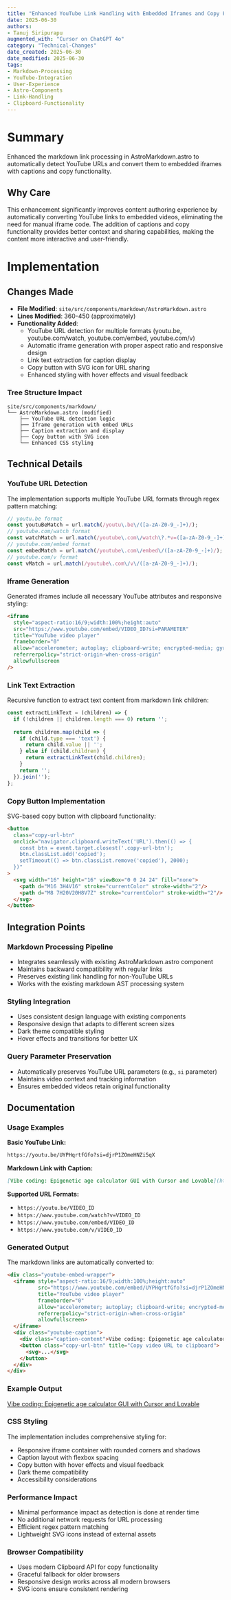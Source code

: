 ```yaml
---
title: "Enhanced YouTube Link Handling with Embedded Iframes and Copy Functionality"
date: 2025-06-30
authors: 
- Tanuj Siripurapu
augmented_with: "Cursor on ChatGPT 4o"
category: "Technical-Changes"
date_created: 2025-06-30
date_modified: 2025-06-30
tags: 
- Markdown-Processing
- YouTube-Integration
- User-Experience
- Astro-Components
- Link-Handling
- Clipboard-Functionality
---
```


# Summary
Enhanced the markdown link processing in AstroMarkdown.astro to automatically detect YouTube URLs and convert them to embedded iframes with captions and copy functionality.

## Why Care
This enhancement significantly improves content authoring experience by automatically converting YouTube links to embedded videos, eliminating the need for manual iframe code. The addition of captions and copy functionality provides better context and sharing capabilities, making the content more interactive and user-friendly.

# Implementation

## Changes Made
- **File Modified**: `site/src/components/markdown/AstroMarkdown.astro`
- **Lines Modified**: 360-450 (approximately)
- **Functionality Added**:
  - YouTube URL detection for multiple formats (youtu.be, youtube.com/watch, youtube.com/embed, youtube.com/v)
  - Automatic iframe generation with proper aspect ratio and responsive design
  - Link text extraction for caption display
  - Copy button with SVG icon for URL sharing
  - Enhanced styling with hover effects and visual feedback

### Tree Structure Impact
```
site/src/components/markdown/
└── AstroMarkdown.astro (modified)
    ├── YouTube URL detection logic
    ├── Iframe generation with embed URLs
    ├── Caption extraction and display
    ├── Copy button with SVG icon
    └── Enhanced CSS styling
```

## Technical Details

### YouTube URL Detection
The implementation supports multiple YouTube URL formats through regex pattern matching:

```javascript
// youtu.be format
const youtuBeMatch = url.match(/youtu\.be\/([a-zA-Z0-9_-]+)/);
// youtube.com/watch format  
const watchMatch = url.match(/youtube\.com\/watch\?.*v=([a-zA-Z0-9_-]+)/);
// youtube.com/embed format
const embedMatch = url.match(/youtube\.com\/embed\/([a-zA-Z0-9_-]+)/);
// youtube.com/v format
const vMatch = url.match(/youtube\.com\/v\/([a-zA-Z0-9_-]+)/);
```

### Iframe Generation
Generated iframes include all necessary YouTube attributes and responsive styling:

```html
<iframe 
  style="aspect-ratio:16/9;width:100%;height:auto" 
  src="https://www.youtube.com/embed/VIDEO_ID?si=PARAMETER"
  title="YouTube video player" 
  frameborder="0" 
  allow="accelerometer; autoplay; clipboard-write; encrypted-media; gyroscope; picture-in-picture; web-share" 
  referrerpolicy="strict-origin-when-cross-origin" 
  allowfullscreen
/>
```

### Link Text Extraction
Recursive function to extract text content from markdown link children:

```javascript
const extractLinkText = (children) => {
  if (!children || children.length === 0) return '';
  
  return children.map(child => {
    if (child.type === 'text') {
      return child.value || '';
    } else if (child.children) {
      return extractLinkText(child.children);
    }
    return '';
  }).join('');
};
```

### Copy Button Implementation
SVG-based copy button with clipboard functionality:

```html
<button 
  class="copy-url-btn" 
  onclick="navigator.clipboard.writeText('URL').then(() => {
    const btn = event.target.closest('.copy-url-btn');
    btn.classList.add('copied');
    setTimeout(() => btn.classList.remove('copied'), 2000);
  })"
>
  <svg width="16" height="16" viewBox="0 0 24 24" fill="none">
    <path d="M16 3H4V16" stroke="currentColor" stroke-width="2"/>
    <path d="M8 7H20V20H8V7Z" stroke="currentColor" stroke-width="2"/>
  </svg>
</button>
```

## Integration Points

### Markdown Processing Pipeline
- Integrates seamlessly with existing AstroMarkdown.astro component
- Maintains backward compatibility with regular links
- Preserves existing link handling for non-YouTube URLs
- Works with the existing markdown AST processing system

### Styling Integration
- Uses consistent design language with existing components
- Responsive design that adapts to different screen sizes
- Dark theme compatible styling
- Hover effects and transitions for better UX

### Query Parameter Preservation
- Automatically preserves YouTube URL parameters (e.g., `si` parameter)
- Maintains video context and tracking information
- Ensures embedded videos retain original functionality

## Documentation

### Usage Examples

**Basic YouTube Link:**
```markdown
https://youtu.be/UYPHqrtfGfo?si=djrP1ZOmeHNZi5qX
```

**Markdown Link with Caption:**
```markdown
[Vibe coding: Epigenetic age calculator GUI with Cursor and Lovable](https://youtu.be/UYPHqrtfGfo?si=djrP1ZOmeHNZi5qX)
```

**Supported URL Formats:**
- `https://youtu.be/VIDEO_ID`
- `https://www.youtube.com/watch?v=VIDEO_ID`
- `https://www.youtube.com/embed/VIDEO_ID`
- `https://www.youtube.com/v/VIDEO_ID`

### Generated Output
The markdown links are automatically converted to:

```html
<div class="youtube-embed-wrapper">
  <iframe style="aspect-ratio:16/9;width:100%;height:auto" 
          src="https://www.youtube.com/embed/UYPHqrtfGfo?si=djrP1ZOmeHNZi5qX" 
          title="YouTube video player" 
          frameborder="0" 
          allow="accelerometer; autoplay; clipboard-write; encrypted-media; gyroscope; picture-in-picture; web-share" 
          referrerpolicy="strict-origin-when-cross-origin" 
          allowfullscreen>
  </iframe>
  <div class="youtube-caption">
    <div class="caption-content">Vibe coding: Epigenetic age calculator GUI with Cursor and Lovable</div>
    <button class="copy-url-btn" title="Copy video URL to clipboard">
      <svg>...</svg>
    </button>
  </div>
</div>
```

### Example Output
[Vibe coding: Epigenetic age calculator GUI with Cursor and Lovable](https://youtu.be/UYPHqrtfGfo?si=djrP1ZOmeHNZi5qX)



### CSS Styling
The implementation includes comprehensive styling for:
- Responsive iframe container with rounded corners and shadows
- Caption layout with flexbox spacing
- Copy button with hover effects and visual feedback
- Dark theme compatibility
- Accessibility considerations

### Performance Impact
- Minimal performance impact as detection is done at render time
- No additional network requests for URL processing
- Efficient regex pattern matching
- Lightweight SVG icons instead of external assets

### Browser Compatibility
- Uses modern Clipboard API for copy functionality
- Graceful fallback for older browsers
- Responsive design works across all modern browsers
- SVG icons ensure consistent rendering 